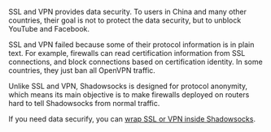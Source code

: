 SSL and VPN provides data security. To users in China and many other countries,
their goal is not to protect the data security, but to unblock YouTube and Facebook.

SSL and VPN failed because some of their protocol information is in plain text.
For example, firewalls can read certification information from SSL connections, and
block connections based on certification identity. In some countries, they just ban
all OpenVPN traffic.

Unlike SSL and VPN, Shadowsocks is designed for protocol anonymity, which means
its main objective is to make firewalls deployed on routers hard to tell Shadowsocks
from normal traffic.

If you need data securify, you can [wrap SSL or VPN inside Shadowsocks](https://github.com/shadowsocks/shadowsocks/wiki/Connect-to-OpenVPN-over-Shadowsocks).